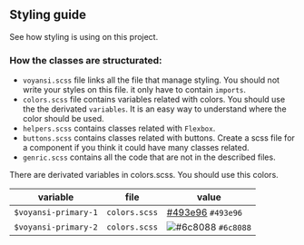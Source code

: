## Styling guide

See how styling is using on this project.

### How the classes are structurated:

- `voyansi.scss` file links all the file that manage styling. You should not write your styles on this file. it only have to contain `imports`.
- `colors.scss` file contains variables related with colors. You should use the the derivated `variables`. It is an easy way to understand where the color should be used.
- `helpers.scss` contains classes related with `Flexbox`.
- `buttons.scss` contains classes related with buttons. Create a scss file for a component if you think it could have many classes related.
- `genric.scss` contains all the code that are not in the described files.

There are derivated variables in colors.scss. You should use this colors.

| variable             | file          | value                                                                     |
| -------------------- | ------------- | ------------------------------------------------------------------------- |
| `$voyansi-primary-1` | `colors.scss` | [#493e96](https://via.placeholder.com/15/493e96/000000?text=+) `#493e96`  |
| `$voyansi-primary-2` | `colors.scss` | ![#6c8088](https://via.placeholder.com/15/6c8088/000000?text=+) `#6c8088` |
